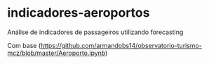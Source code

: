 # indicadores-aeroportos
Análise de indicadores de passageiros utilizando forecasting


Com base (https://github.com/armandobs14/observatorio-turismo-mcz/blob/master/Aeroporto.ipynb)
